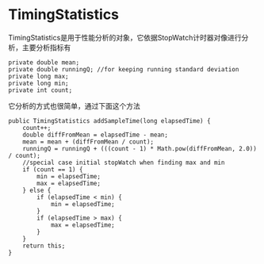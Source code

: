 # TimingStatistics

TimingStatistics是用于性能分析的对象，它依据StopWatch计时器对像进行分析，主要分析指标有

    private double mean;
    private double runningQ; //for keeping running standard deviation
    private long max;
    private long min;
    private int count;
    

它分析的方式也很简单，通过下面这个方法    
    
    public TimingStatistics addSampleTime(long elapsedTime) {
        count++;
        double diffFromMean = elapsedTime - mean;
        mean = mean + (diffFromMean / count);
        runningQ = runningQ + (((count - 1) * Math.pow(diffFromMean, 2.0)) / count);
        //special case initial stopWatch when finding max and min
        if (count == 1) {
            min = elapsedTime;
            max = elapsedTime;
        } else {
            if (elapsedTime < min) {
                min = elapsedTime;
            }
            if (elapsedTime > max) {
                max = elapsedTime;
            }
        }
        return this;
    }
    
    